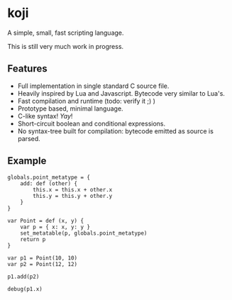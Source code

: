 # koji
A simple, small, fast scripting language.

This is still very much work in progress.

## Features

- Full implementation in single standard C source file.
- Heavily inspired by Lua and Javascript. Bytecode very similar to Lua's.
- Fast compilation and runtime (todo: verify it ;) )
- Prototype based, minimal language.
- C-like syntax! *Yay*!
- Short-circuit boolean and conditional expressions.
- No syntax-tree built for compilation: bytecode emitted as source is parsed.

## Example

	globals.point_metatype = {
	    add: def (other) {
	        this.x = this.x + other.x
	        this.y = this.y + other.y
	    }
	}
	
	var Point = def (x, y) {
	    var p = { x: x, y: y }
	    set_metatable(p, globals.point_metatype)
	    return p
	}
	
	var p1 = Point(10, 10)
	var p2 = Point(12, 12)
	
	p1.add(p2)
	
	debug(p1.x)
